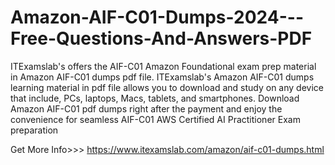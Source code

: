 # Amazon-AIF-C01-Dumps-2024---Free-Questions-And-Answers-PDF

ITExamslab's offers the AIF-C01 Amazon Foundational exam prep material in Amazon AIF-C01 dumps pdf file. ITExamslab's Amazon AIF-C01 dumps learning material in pdf file allows you to download and study on any device that include, PCs, laptops, Macs, tablets, and smartphones. Download Amazon AIF-C01 pdf dumps right after the payment and enjoy the convenience for seamless AIF-C01 AWS Certified AI Practitioner Exam preparation

Get More Info>>> https://www.itexamslab.com/amazon/aif-c01-dumps.html
